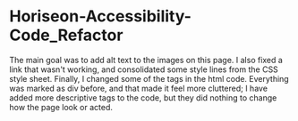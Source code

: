 # Horiseon-Accessibility-Code_Refactor

The main goal was to add alt text to the images on this page. I also fixed a link that wasn't working, and consolidated some style lines from the CSS style sheet. Finally, I changed some of the tags in the html code. Everything was marked as div before, and that made it feel more cluttered; I have added more descriptive tags to the code, but they did nothing to change how the page look or acted.